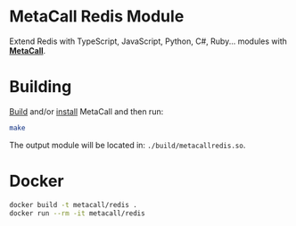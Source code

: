 # MetaCall Redis Module

Extend Redis with TypeScript, JavaScript, Python, C#, Ruby... modules with **[MetaCall](https://github.com/metacall/core)**.

# Building

[Build](https://github.com/metacall/core#6-build-system) and/or [install](https://github.com/metacall/core#41-installation) MetaCall and then run:

```sh
make
```

The output module will be located in: `./build/metacallredis.so`.

# Docker

```sh
docker build -t metacall/redis .
docker run --rm -it metacall/redis
```
